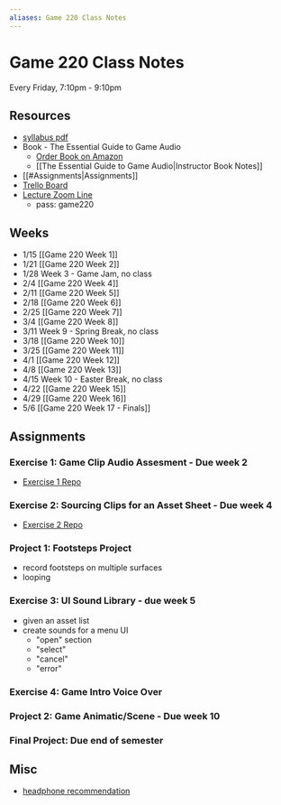 ```yaml
---
aliases: Game 220 Class Notes
---
```


# Game 220 Class Notes

Every Friday, 7:10pm - 9:10pm

## Resources
- [syllabus pdf](https://drive.google.com/file/d/186sxK5CyzCnww-TBSRLQmuPVBCH8z6cg/view?usp=sharing)
- Book - The Essential Guide to Game Audio
	- [Order Book on Amazon](https://www.amazon.com/Essential-Guide-Game-Audio-Practice/dp/041570670X/ref=sr_1_1?crid=3IGE5UH8X6O3G&keywords=the+essential+guide+to+game+audio&qid=1642484714&sprefix=the+essential+guide+to+game+aud%2Caps%2C199&sr=8-1)
	- [[The Essential Guide to Game Audio|Instructor Book Notes]]
- [[#Assignments|Assignments]]
- [Trello Board](https://trello.com/b/bg0gDxFM/game-220-20)
- [Lecture Zoom Line](https://zoom.us/j/97631235561?pwd=YlBxaWdVNEN3Z25Mek8wZ3FUY2N3QT09)
	- pass: game220

## Weeks
- 1/15 [[Game 220 Week 1]]
- 1/21 [[Game 220 Week 2]]
- 1/28 Week 3 - Game Jam, no class
- 2/4 [[Game 220 Week 4]]
- 2/11 [[Game 220 Week 5]]
- 2/18 [[Game 220 Week 6]]
- 2/25 [[Game 220 Week 7]]
- 3/4 [[Game 220 Week 8]]
- 3/11 Week 9 - Spring Break, no class
- 3/18 [[Game 220 Week 10]]
- 3/25 [[Game 220 Week 11]]
- 4/1 [[Game 220 Week 12]]
- 4/8 [[Game 220 Week 13]]
- 4/15 Week 10 - Easter Break, no class
- 4/22 [[Game 220 Week 15]]
- 4/29 [[Game 220 Week 16]]
- 5/6 [[Game 220 Week 17 - Finals]]

## Assignments
### Exercise 1: Game Clip Audio Assesment - Due week 2 
- [Exercise 1 Repo](https://github.com/APUGames/Game-220-Exercise-1)

### Exercise 2: Sourcing Clips for an Asset Sheet - Due week 4
- [Exercise 2 Repo](https://github.com/APUGames/Game-220-Exercise-2/tree/main)

### Project 1: Footsteps Project
  - record footsteps on multiple surfaces
  - looping
  
### Exercise 3: UI Sound Library  - due week 5
- given an asset list
- create sounds for a menu UI
  - "open" section
  - "select"
  - "cancel"
  - "error"
  
### Exercise 4: Game Intro Voice Over
### Project 2: Game Animatic/Scene - Due week 10 
### Final Project: Due end of semester

## Misc
- [headphone recommendation](https://www.amazon.com/Audio-Technica-ATH-M20x-Professional-Monitor-Headphones/dp/B00HVLUR18/ref=sr_1_4?crid=2C2M7AJUMIX7&keywords=audio+technica&qid=1642132525&sprefix=audio+technica%2Caps%2C312&sr=8-4)